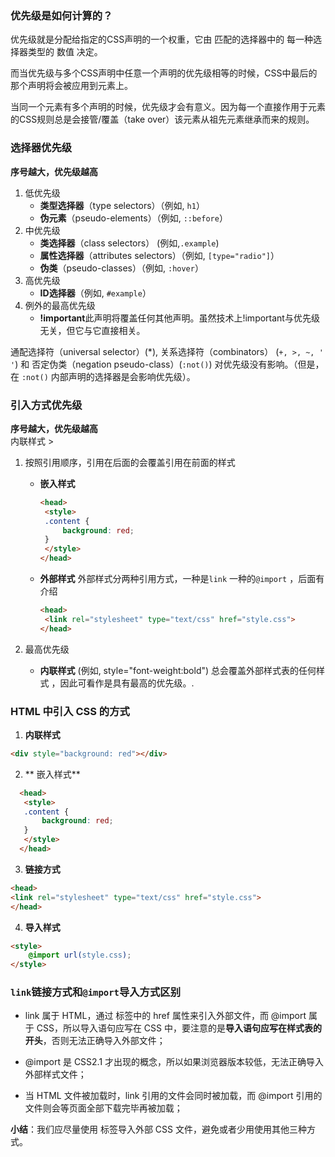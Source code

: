 ### 优先级是如何计算的？

优先级就是分配给指定的CSS声明的一个权重，它由 匹配的选择器中的 每一种选择器类型的 数值 决定。

而当优先级与多个CSS声明中任意一个声明的优先级相等的时候，CSS中最后的那个声明将会被应用到元素上。

当同一个元素有多个声明的时候，优先级才会有意义。因为每一个直接作用于元素的CSS规则总是会接管/覆盖（take over）该元素从祖先元素继承而来的规则。

### 选择器优先级

**序号越大，优先级越高**

1. 低优先级
   * **类型选择器**（type selectors）（例如, `h1`）
   * **伪元素**（pseudo-elements）（例如, `::before`）
2. 中优先级
   * **类选择器**（class selectors） \(例如,`.example`\)
   * **属性选择器**（attributes selectors）（例如, `[type="radio"]`）
   * **伪类**（pseudo-classes）（例如, `:hover`）
3. 高优先级
   * **ID选择器**（例如, `#example`）
4. 例外的最高优先级
   * **!important**此声明将覆盖任何其他声明。虽然技术上!important与优先级无关，但它与它直接相关。

通配选择符（universal selector）\(\*\), 关系选择符（combinators） \(`+, >, ~, ' '`\)  和 否定伪类（negation pseudo-class）\(`:not()`\) 对优先级没有影响。（但是，在 `:not()` 内部声明的选择器是会影响优先级）。

### 引入方式优先级

**序号越大，优先级越高**  
内联样式 &gt;   
1. 按照引用顺序，引用在后面的会覆盖引用在前面的样式

      * **嵌入样式**
      
        ```html
        <head>
         <style>
         .content {
             background: red;
         }
         </style>
        </head>
        ```
      
      * **外部样式** 外部样式分两种引用方式，一种是`link` 一种的`@import` ，后面有介绍
      
        ```html
        <head>
         <link rel="stylesheet" type="text/css" href="style.css">
        </head>
        ```
2. 最高优先级
   * **内联样式** \(例如, style="font-weight:bold"\) 总会覆盖外部样式表的任何样式 ，因此可看作是具有最高的优先级。.

### HTML 中引入 CSS 的方式

1. **内联样式**


```html
<div style="background: red"></div>
```


2. ** 嵌入样式**
```html
  <head>
   <style>
   .content {
       background: red;
   }
   </style>
  </head>
```


3. **链接方式**
```html
<head>
<link rel="stylesheet" type="text/css" href="style.css">
</head>
```
4. **导入样式**


```html
<style>
    @import url(style.css);
</style>
```
### `link`链接方式和`@import`导入方式区别

* link 属于 HTML，通过 <link> 标签中的 href 属性来引入外部文件，而 @import 属于 CSS，所以导入语句应写在 CSS 中，要注意的是**导入语句应写在样式表的开头**，否则无法正确导入外部文件；

* @import 是 CSS2.1 才出现的概念，所以如果浏览器版本较低，无法正确导入外部样式文件；

* 当 HTML 文件被加载时，link 引用的文件会同时被加载，而 @import 引用的文件则会等页面全部下载完毕再被加载；

**小结**：我们应尽量使用 <link> 标签导入外部 CSS 文件，避免或者少用使用其他三种方式。


